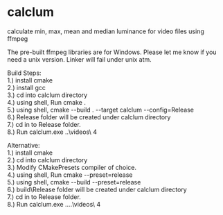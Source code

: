 # calclum
calculate min, max, mean and median luminance for video files using ffmpeg  

The pre-built ffmpeg libraries are for Windows. Please let me know if you need a unix version. Linker will fail under unix atm.  

Build Steps:  
1.) install cmake  
2.) install gcc  
3.) cd into calclum directory  
4.) using shell, Run cmake .  
5.) using shell, cmake --build . --target calclum --config=Release  
6.) Release folder will be created under calclum directory  
7.) cd in to Release folder.  
8.) Run calclum.exe ..\videos\ 4  

Alternative:  
1.) install cmake  
2.) cd into calclum directory  
3.) Modify CMakePresets compiler of choice.  
4.) using shell, Run cmake --preset=release  
5.) using shell, cmake --build --preset=release  
6.) build\Release folder will be created under calclum directory  
7.) cd in to Release folder.  
8.) Run calclum.exe ..\..\videos\ 4  
